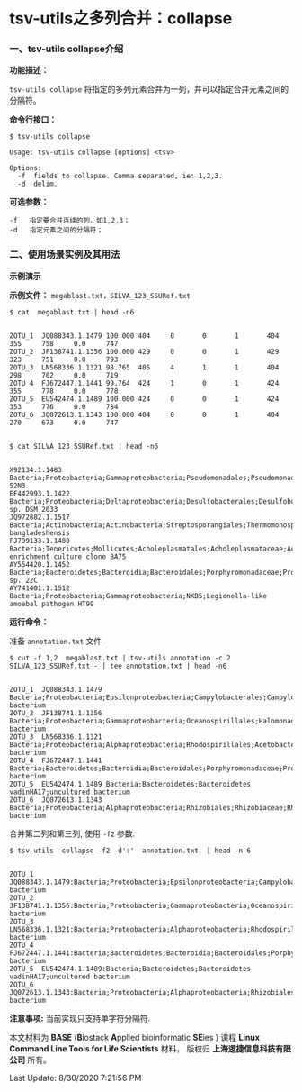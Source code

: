 # tsv-utils之多列合并：collapse

### 一、tsv-utils collapse介绍

**功能描述：**

`tsv-utils collapse` 将指定的多列元素合并为一列，并可以指定合并元素之间的分隔符。

**命令行接口：**

    $ tsv-utils collapse
    
    Usage: tsv-utils collapse [options] <tsv>
    
    Options:
      -f  fields to collapse. Comma separated, ie: 1,2,3.
      -d  delim.

**可选参数：**

    -f   指定要合并连续的列，如1,2,3；
    -d   指定元素之间的分隔符；

### 二、使用场景实例及其用法

**示例演示**

**示例文件：** `megablast.txt，SILVA_123_SSURef.txt` 

    $ cat  megablast.txt | head -n6


    ZOTU_1  JQ088343.1.1479 100.000 404     0       0       1       404     355     758     0.0     747
    ZOTU_2  JF138741.1.1356 100.000 429     0       0       1       429     323     751     0.0     793
    ZOTU_3  LN568336.1.1321 98.765  405     4       1       1       404     298     702     0.0     719
    ZOTU_4  FJ672447.1.1441 99.764  424     1       0       1       424     355     778     0.0     778
    ZOTU_5  EU542474.1.1489 100.000 424     0       0       1       424     353     776     0.0     784
    ZOTU_6  JQ072613.1.1343 100.000 404     0       0       1       404     270     673     0.0     747


    $ cat SILVA_123_SSURef.txt | head -n6


    X92134.1.1483   Bacteria;Proteobacteria;Gammaproteobacteria;Pseudomonadales;Pseudomonadaceae;Pseudomonas;bacterium 52N3
    EF442993.1.1422 Bacteria;Proteobacteria;Deltaproteobacteria;Desulfobacterales;Desulfobulbaceae;Desulfobulbus;Desulfobulbus sp. DSM 2033
    JQ972882.1.1517 Bacteria;Actinobacteria;Actinobacteria;Streptosporangiales;Thermomonosporaceae;Actinomadura;Actinomadura bangladeshensis
    FJ799133.1.1480 Bacteria;Tenericutes;Mollicutes;Acholeplasmatales;Acholeplasmataceae;Acholeplasma;bacterium enrichment culture clone BA75
    AY554420.1.1452 Bacteria;Bacteroidetes;Bacteroidia;Bacteroidales;Porphyromonadaceae;Proteiniphilum;Bacteroides sp. 22C
    AY741401.1.1512 Bacteria;Proteobacteria;Gammaproteobacteria;NKB5;Legionella-like amoebal pathogen HT99


**运行命令：** 

准备 `annotation.txt` 文件

    $ cut -f 1,2  megablast.txt | tsv-utils annotation -c 2 SILVA_123_SSURef.txt - | tee annotation.txt | head -n6


    ZOTU_1  JQ088343.1.1479 Bacteria;Proteobacteria;Epsilonproteobacteria;Campylobacterales;Campylobacteraceae;Arcobacter;uncultured bacterium
    ZOTU_2  JF138741.1.1356 Bacteria;Proteobacteria;Gammaproteobacteria;Oceanospirillales;Halomonadaceae;Halomonas;uncultured bacterium
    ZOTU_3  LN568336.1.1321 Bacteria;Proteobacteria;Alphaproteobacteria;Rhodospirillales;Acetobacteraceae;Roseomonas;uncultured bacterium
    ZOTU_4  FJ672447.1.1441 Bacteria;Bacteroidetes;Bacteroidia;Bacteroidales;Porphyromonadaceae;Proteiniphilum;uncultured bacterium
    ZOTU_5  EU542474.1.1489 Bacteria;Bacteroidetes;Bacteroidetes vadinHA17;uncultured bacterium
    ZOTU_6  JQ072613.1.1343 Bacteria;Proteobacteria;Alphaproteobacteria;Rhizobiales;Rhizobiaceae;Rhizobium;uncultured bacterium


合并第二列和第三列, 使用 `-f2` 参数.

    $ tsv-utils  collapse -f2 -d':'  annotation.txt  | head -n 6


    ZOTU_1  JQ088343.1.1479:Bacteria;Proteobacteria;Epsilonproteobacteria;Campylobacterales;Campylobacteraceae;Arcobacter;uncultured bacterium
    ZOTU_2  JF138741.1.1356:Bacteria;Proteobacteria;Gammaproteobacteria;Oceanospirillales;Halomonadaceae;Halomonas;uncultured bacterium
    ZOTU_3  LN568336.1.1321:Bacteria;Proteobacteria;Alphaproteobacteria;Rhodospirillales;Acetobacteraceae;Roseomonas;uncultured bacterium
    ZOTU_4  FJ672447.1.1441:Bacteria;Bacteroidetes;Bacteroidia;Bacteroidales;Porphyromonadaceae;Proteiniphilum;uncultured bacterium
    ZOTU_5  EU542474.1.1489:Bacteria;Bacteroidetes;Bacteroidetes vadinHA17;uncultured bacterium
    ZOTU_6  JQ072613.1.1343:Bacteria;Proteobacteria;Alphaproteobacteria;Rhizobiales;Rhizobiaceae;Rhizobium;uncultured bacterium

**注意事项:** 当前实现只支持单字符分隔符.


本文材料为 **BASE** (**B**iostack **A**pplied bioinformatic **SE**ies ) 课程 **Linux Command Line Tools for Life Scientists** 材料， 版权归 **上海逻捷信息科技有限公司** 所有。

Last Update: 8/30/2020 7:21:56 PM

